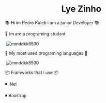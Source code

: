   <h1 align="center">Lye Zinho</h1>
  

  📚 Hi im Pedro Kaleb i am a junior Developer 📚
  
 📜 Im are a programing studant  
 



<p>&nbsp;<img align="center" src="https://github-readme-stats.vercel.app/api?username=LyeZinho&theme=chartreuse-dark&show_icons=true" alt="mmddkk6500" /></p>

📖 My most used programing languages 📖
 
 




<p>&nbsp;<img align="center" src="https://github-readme-stats.vercel.app/api/top-langs/?username=LyeZinho&theme=chartreuse-dark" alt="mmddkk6500" /></p>

📦 Framworks that i use 📦

◾ .Net

◾ Boostrap
